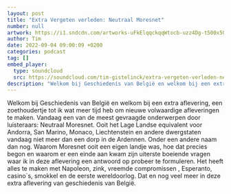 ```yaml
---
layout: post
title: "Extra Vergeten verleden: Neutraal Moresnet"
number: null
artwork: https://i1.sndcdn.com/artworks-uFkElqqckqqWtocb-uzz4Dg-t500x500.jpg
author: Tim
date: 2022-09-04 09:00:09 +0200
categories: podcast
tag: []
embed_player:
  type: soundcloud
  src: https://soundcloud.com/tim-gistelinck/extra-vergeten-verleden-neutraal-moresnet
description: "Welkom bij Geschiedenis van België en welkom bij een extra aflevering, een zoethoudertje tot ik wat meer tijd heb om nieuwe volwaardige afleveringen te maken."
---
```

Welkom bij Geschiedenis van België en welkom bij een extra aflevering, een zoethoudertje tot ik wat meer tijd heb om nieuwe volwaardige afleveringen te maken. Vandaag een van de meest gevraagde onderwerpen door luisteraars: Neutraal Moresnet. Ooit het Lage Landse equivalent voor Andorra, San Marino, Monaco, Liechtenstein en andere dwergstaten vandaag niet meer dan een dorp in de Ardennen. Onder een andere naam dan nog. Waarom Moresnet ooit een eigen landje was, hoe dat precies begon en waarom er een einde aan kwam zijn uiterste boeiende vragen waar ik in deze aflevering een antwoord op probeer te formuleren. Het heeft alles te maken met Napoleon, zink, vreemde compromissen , Esperanto, casino`s, smokkel en de eerste wereldoorlog. Dat en nog veel meer in deze extra aflevering van geschiedenis van België.